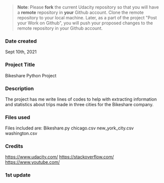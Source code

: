 >**Note**: Please **fork** the current Udacity repository so that you will have a **remote** repository in **your** Github account. Clone the remote repository to your local machine. Later, as a part of the project "Post your Work on Github", you will push your proposed changes to the remote repository in your Github account.

### Date created
Sept 10th, 2021

### Project Title
Bikeshare Python Project

### Description
The project has me write lines of codes to help with extracting information and statistics about trips made in three cities for the Bikeshare company. 

### Files used
Files included are:
Bikeshare.py
chicago.csv 
new_york_city.csv
washington.csv

### Credits
https://www.udacity.com/
https://stackoverflow.com/
https://www.youtube.com/

### 1st update